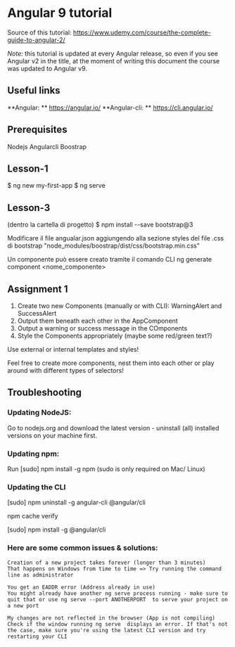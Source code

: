 # Angular 9 tutorial

Source of this tutorial: https://www.udemy.com/course/the-complete-guide-to-angular-2/

*Note:* this tutorial is updated at every Angular release, so even if you see Angular v2 in the title, at the moment of writing this document the course was updated to Angular v9.

## Useful links
**Angular: ** https://angular.io/
**Angular-cli: ** https://cli.angular.io/

## Prerequisites
Nodejs
Angularcli
Boostrap

## Lesson-1
$ ng new my-first-app
$ ng serve

## Lesson-3
(dentro la cartella di progetto)
$ npm install --save bootstrap@3

Modificare il file angualar.json aggiungendo alla sezione styles del file .css di bootstrap "node_modules/boostrap/dist/css/bootstrap.min.css"

Un componente può essere creato tramite il comando CLI ng generate component <nome_componente>

## Assignment 1
1. Create two new Components (manually or with CLI): WarningAlert and SuccessAlert
2. Output them beneath each other in the AppComponent
3. Output a warning or success message in the COmponents
4. Style the Components appropriately (maybe some red/green text?)

Use external or internal templates and styles!

Feel free to create more components, nest them into each other or play around with different types of selectors!

## Troubleshooting

### Updating NodeJS:

Go to nodejs.org and download the latest version - uninstall (all) installed versions on your machine first.

### Updating npm:

Run [sudo] npm install -g npm  (sudo  is only required on Mac/ Linux)

### Updating the CLI

[sudo] npm uninstall -g angular-cli @angular/cli 

npm cache verify 

[sudo] npm install -g @angular/cli 

### Here are some common issues & solutions:

    Creation of a new project takes forever (longer than 3 minutes)
    That happens on Windows from time to time => Try running the command line as administrator

    You get an EADDR error (Address already in use)
    You might already have another ng serve process running - make sure to quit that or use ng serve --port ANOTHERPORT  to serve your project on a new port

    My changes are not reflected in the browser (App is not compiling)
    Check if the window running ng serve  displays an error. If that's not the case, make sure you're using the latest CLI version and try restarting your CLI


